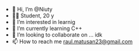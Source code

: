 - 👋 Hi, I’m @Niuty
- 🧑‍🎓 Student, 20 y
- 👀 I’m interested in learnig
- 🌱 I’m currently learning C++
- 💞️ I’m looking to collaborate on ... idk
- 📫 How to reach me raul.matusan23@gmail.com


